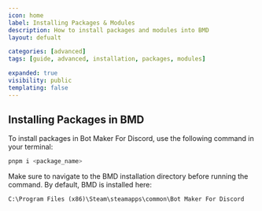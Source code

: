 ```yaml
---
icon: home
label: Installing Packages & Modules
description: How to install packages and modules into BMD
layout: defualt

categories: [advanced]
tags: [guide, advanced, installation, packages, modules]

expanded: true
visibility: public
templating: false
---
```


## Installing Packages in BMD

To install packages in Bot Maker For Discord, use the following command in your terminal:

```bash
pnpm i <package_name>
```

Make sure to navigate to the BMD installation directory before running the command. By default, BMD is installed here:

```plaintext
C:\Program Files (x86)\Steam\steamapps\common\Bot Maker For Discord
```

